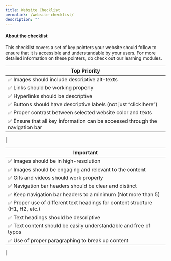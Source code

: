 ```yaml
---
title: Website Checklist
permalink: /website-checklist/
description: ""
---
```

#### **About the checklist**

This checklist covers a set of key pointers your website should follow to ensure that it is accessible and understandable by your users. For more detailed information on these pointers, do check out our learning modules.


| Top Priority |
| -------- |
| ✅ Images should include descriptive alt-texts
| ✅ Links should be working properly
| ✅ Hyperlinks should be descriptive
| ✅ Buttons should have descriptive labels (not just “click here”)
| ✅ Proper contrast between selected website color and texts
| ✅ Ensure that all key information can be accessed through the navigation bar
| 



| Important |
| -------- |
| ✅ Images should be in high-resolution    
| ✅ Images should be engaging and relevant to the content
| ✅ Gifs and videos should work properly
| ✅ Navigation bar headers should be clear and distinct
| ✅ Keep navigation bar headers to a minimum (Not more than 5)
| ✅ Proper use of different text headings for content structure  (H1, H2, etc.) 
| ✅ Text headings should be descriptive
| ✅ Text content should be easily understandable and free of typos
| ✅ Use of proper paragraphing to break up content
|